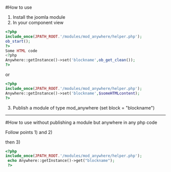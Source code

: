 #How to use

1) Install the joomla module
2) In your component view

```php
<?php
include_once(JPATH_ROOT.'/modules/mod_anywhere/helper.php');
ob_start();
?>
Some HTML code
<?php
Anywhere::getInstance()->set('blockname',ob_get_clean());
?>
```
or

```php
<?php
include_once(JPATH_ROOT.'/modules/mod_anywhere/helper.php');
Anywhere::getInstance()->set('blockname',$someHTMLcontent);
?>
```
3) Publish a module of type mod_anywhere (set block = "blockname")

----------------------------------
#How to use without publishing a module but anywhere in any php code

Follow points 1) and 2)

then 3)
```php
<?php
include_once(JPATH_ROOT.'/modules/mod_anywhere/helper.php');
 echo Anywhere::getInstance()->get("blockname");
 ?>
```


